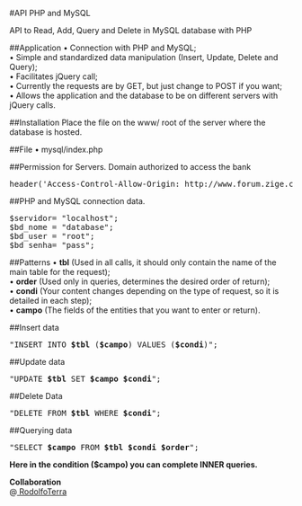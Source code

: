 #API PHP and MySQL

API to Read, Add, Query and Delete in MySQL database with PHP

##Application
• Connection with PHP and MySQL;<br>
• Simple and standardized data manipulation (Insert, Update, Delete and Query);<br>
• Facilitates jQuery call;<br>
• Currently the requests are by GET, but just change to POST if you want;<br>
• Allows the application and the database to be on different servers with jQuery calls.


##Installation
Place the file on the www/ root of the server where the database is hosted.


##File
• mysql/index.php


##Permission for Servers.
Domain authorized to access the bank <br>
<pre>
header('Access-Control-Allow-Origin: http://www.forum.zige.com.br');
</pre>


##PHP and MySQL connection data.
<pre>
$servidor= "localhost";
$bd_nome = "database";
$bd_user = "root";
$bd_senha= "pass";
</pre>


##Patterns
• <b>tbl</b> (Used in all calls, it should only contain the name of the main table for the request);<br>
• <b>order</b> (Used only in queries, determines the desired order of return);<br>
• <b>condi</b> (Your content changes depending on the type of request, so it is detailed in each step);<br>
• <b>campo</b> (The fields of the entities that you want to enter or return).


##Insert data
<pre>
"INSERT INTO <b>$tbl</b> (<b>$campo</b>) VALUES (<b>$condi</b>)";
</pre>

##Update data
<pre>
"UPDATE <b>$tbl</b> SET <b>$campo</b> <b>$condi</b>";
</pre>

##Delete Data
<pre>
"DELETE FROM <b>$tbl</b> WHERE <b>$condi</b>";
</pre>

##Querying data
<pre>
"SELECT <b>$campo</b> FROM <b>$tbl $condi $order</b>";
</pre>
<b> Here in the condition ($campo) you can complete INNER queries.</b>

<b> Collaboration </b> <br>
@<a href="https://github.com/RodolfoTerra"> RodolfoTerra</a>
